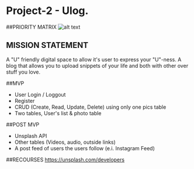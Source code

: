 # Project-2 - Ulog.

##PRIORITY MATRIX
![alt text](images/p-matrix)

## MISSION STATEMENT
A "U" friendly digital space to allow it's user to express your "U"-ness. A blog that allows you to upload snippets of your life and both with other over stuff you love.

##MVP
+ User Login / Loggout
+ Register
+ CRUD (Create, Read, Update, Delete) using only one pics table
+ Two tables, User's list & photo table

##POST MVP
+ Unsplash API
+ Other tables (Videos, audio, outside links)
+ A post feed of users the users follow (e.i. Instagram Feed)

##RECOURSES
https://unsplash.com/developers
